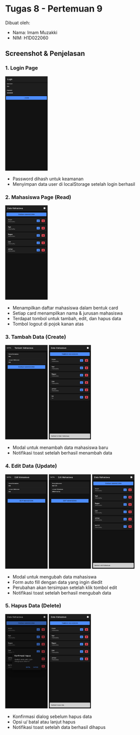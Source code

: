 # Tugas 8 - Pertemuan 9

Dibuat oleh:
- Nama: Imam Muzakki
- NIM: H1D022060

## Screenshot & Penjelasan

### 1. Login Page

<img src="docs/login.png" height="300">

- Password dihash untuk keamanan
- Menyimpan data user di localStorage setelah login berhasil

### 2. Mahasiswa Page (Read)

<img src="docs/read.png" height="300">

- Menampilkan daftar mahasiswa dalam bentuk card
- Setiap card menampilkan nama & jurusan mahasiswa
- Terdapat tombol untuk tambah, edit, dan hapus data
- Tombol logout di pojok kanan atas

### 3. Tambah Data (Create)

<img src="docs/create1.png" height="300">
<img src="docs/create2.png" height="300">

- Modal untuk menambah data mahasiswa baru
- Notifikasi toast setelah berhasil menambah data

### 4. Edit Data (Update)

<img src="docs/edit1.png" height="300">
<img src="docs/edit2.png" height="300">
<img src="docs/edit3.png" height="300">

- Modal untuk mengubah data mahasiswa
- Form auto fill dengan data yang ingin diedit
- Perubahan akan tersimpan setelah klik tombol edit
- Notifikasi toast setelah berhasil mengubah data

### 5. Hapus Data (Delete)

<img src="docs/delete1.png" height="300">
<img src="docs/delete2.png" height="300">

- Konfirmasi dialog sebelum hapus data
- Opsi u/ batal atau lanjut hapus
- Notifikasi toast setelah data berhasil dihapus